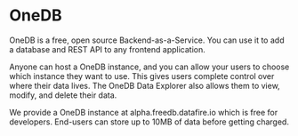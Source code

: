 # OneDB

OneDB is a free, open source Backend-as-a-Service. You can use it to add a database and REST API
to any frontend application.

Anyone can host a OneDB instance, and you can allow your users to choose which instance they want to use.
This gives users complete control over where their data lives. The OneDB Data Explorer also allows them
to view, modify, and delete their data.

We provide a OneDB instance at alpha.freedb.datafire.io which is free for developers. End-users can
store up to 10MB of data before getting charged.


